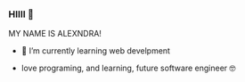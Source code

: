 ### HIIII 👋

MY NAME IS ALEXNDRA!
- 🌱 I’m currently learning web develpment
  
- love programing, and learning, future software engineer 🤓

